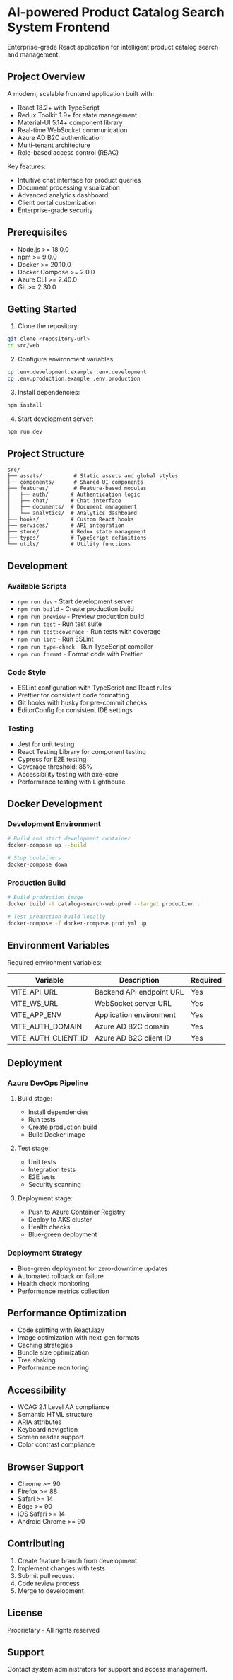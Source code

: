 # AI-powered Product Catalog Search System Frontend

Enterprise-grade React application for intelligent product catalog search and management.

## Project Overview

A modern, scalable frontend application built with:
- React 18.2+ with TypeScript
- Redux Toolkit 1.9+ for state management
- Material-UI 5.14+ component library
- Real-time WebSocket communication
- Azure AD B2C authentication
- Multi-tenant architecture
- Role-based access control (RBAC)

Key features:
- Intuitive chat interface for product queries
- Document processing visualization
- Advanced analytics dashboard
- Client portal customization
- Enterprise-grade security

## Prerequisites

- Node.js >= 18.0.0
- npm >= 9.0.0
- Docker >= 20.10.0
- Docker Compose >= 2.0.0
- Azure CLI >= 2.40.0
- Git >= 2.30.0

## Getting Started

1. Clone the repository:
```bash
git clone <repository-url>
cd src/web
```

2. Configure environment variables:
```bash
cp .env.development.example .env.development
cp .env.production.example .env.production
```

3. Install dependencies:
```bash
npm install
```

4. Start development server:
```bash
npm run dev
```

## Project Structure

```
src/
├── assets/          # Static assets and global styles
├── components/      # Shared UI components
├── features/        # Feature-based modules
│   ├── auth/       # Authentication logic
│   ├── chat/       # Chat interface
│   ├── documents/  # Document management
│   └── analytics/  # Analytics dashboard
├── hooks/          # Custom React hooks
├── services/       # API integration
├── store/          # Redux state management
├── types/          # TypeScript definitions
└── utils/          # Utility functions
```

## Development

### Available Scripts

- `npm run dev` - Start development server
- `npm run build` - Create production build
- `npm run preview` - Preview production build
- `npm run test` - Run test suite
- `npm run test:coverage` - Run tests with coverage
- `npm run lint` - Run ESLint
- `npm run type-check` - Run TypeScript compiler
- `npm run format` - Format code with Prettier

### Code Style

- ESLint configuration with TypeScript and React rules
- Prettier for consistent code formatting
- Git hooks with husky for pre-commit checks
- EditorConfig for consistent IDE settings

### Testing

- Jest for unit testing
- React Testing Library for component testing
- Cypress for E2E testing
- Coverage threshold: 85%
- Accessibility testing with axe-core
- Performance testing with Lighthouse

## Docker Development

### Development Environment

```bash
# Build and start development container
docker-compose up --build

# Stop containers
docker-compose down
```

### Production Build

```bash
# Build production image
docker build -t catalog-search-web:prod --target production .

# Test production build locally
docker-compose -f docker-compose.prod.yml up
```

## Environment Variables

Required environment variables:

| Variable | Description | Required |
|----------|-------------|----------|
| VITE_API_URL | Backend API endpoint URL | Yes |
| VITE_WS_URL | WebSocket server URL | Yes |
| VITE_APP_ENV | Application environment | Yes |
| VITE_AUTH_DOMAIN | Azure AD B2C domain | Yes |
| VITE_AUTH_CLIENT_ID | Azure AD B2C client ID | Yes |

## Deployment

### Azure DevOps Pipeline

1. Build stage:
   - Install dependencies
   - Run tests
   - Create production build
   - Build Docker image

2. Test stage:
   - Unit tests
   - Integration tests
   - E2E tests
   - Security scanning

3. Deployment stage:
   - Push to Azure Container Registry
   - Deploy to AKS cluster
   - Health checks
   - Blue-green deployment

### Deployment Strategy

- Blue-green deployment for zero-downtime updates
- Automated rollback on failure
- Health check monitoring
- Performance metrics collection

## Performance Optimization

- Code splitting with React.lazy
- Image optimization with next-gen formats
- Caching strategies
- Bundle size optimization
- Tree shaking
- Performance monitoring

## Accessibility

- WCAG 2.1 Level AA compliance
- Semantic HTML structure
- ARIA attributes
- Keyboard navigation
- Screen reader support
- Color contrast compliance

## Browser Support

- Chrome >= 90
- Firefox >= 88
- Safari >= 14
- Edge >= 90
- iOS Safari >= 14
- Android Chrome >= 90

## Contributing

1. Create feature branch from development
2. Implement changes with tests
3. Submit pull request
4. Code review process
5. Merge to development

## License

Proprietary - All rights reserved

## Support

Contact system administrators for support and access management.